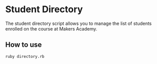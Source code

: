 Student Directory
=================

The student directory script allows you to manage
the list of students enrolled on the course at
Makers Academy.

How to use
----------

```shell
ruby directory.rb
```